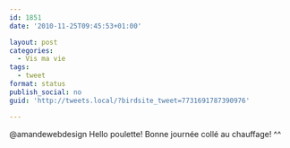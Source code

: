 ```yaml
---
id: 1851
date: '2010-11-25T09:45:53+01:00'

layout: post
categories:
  - Vis ma vie
tags:
  - tweet
format: status
publish_social: no
guid: 'http://tweets.local/?birdsite_tweet=7731691787390976'

---
```


@amandewebdesign Hello poulette! Bonne journée collé au chauffage! ^^